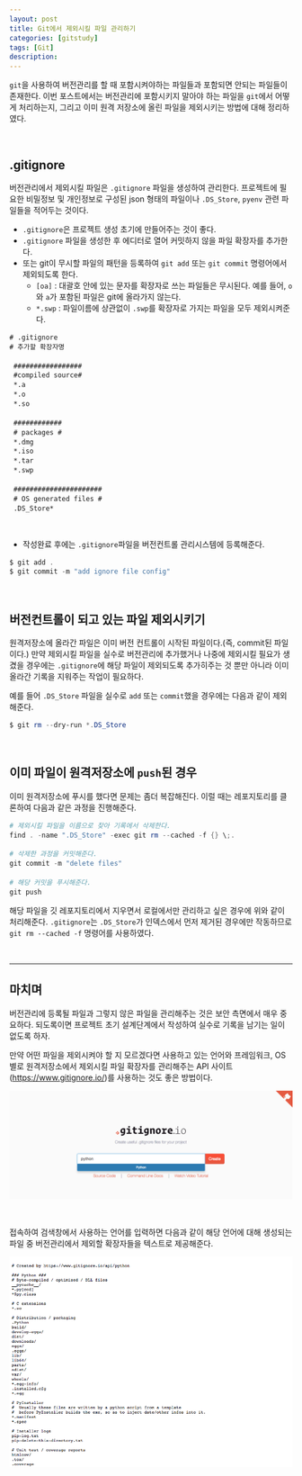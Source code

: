 ```yaml
---
layout: post
title: Git에서 제외시킬 파일 관리하기
categories: [gitstudy]
tags: [Git]
description: 
---
```


`git`을 사용하여 버전관리를 할 때 포함시켜야하는 파일들과 포함되면 안되는 파일들이 존재한다. 이번 포스트에서는 버전관리에 포함시키지 말아야 하는 파일을 `git`에서 어떻게 처리하는지, 그리고 이미 원격 저장소에 올린 파일을 제외시키는 방법에 대해 정리하였다.

<br>

## .gitignore

버전관리에서 제외시킬 파일은 `.gitignore` 파일을 생성하여 관리한다. 프로젝트에 필요한 비밀정보 및 개인정보로 구성된 json 형태의 파일이나 `.DS_Store`, `pyenv` 관련 파일들을 적어두는 것이다. 

- `.gitignore`은 프로젝트 생성 초기에 만들어주는 것이 좋다. 
- `.gitignore` 파일을 생성한 후 에디터로 열어 커밋하지 않을 파일 확장자를 추가한다. 
- 또는 git이 무시할 파일의 패턴을 등록하여 `git add` 또는 `git commit` 명령어에서 제외되도록 한다.
	- `[oa]` : 대괄호 안에 있는 문자를 확장자로 쓰는 파일들은 무시된다. 예를 들어, `o`와 `a`가 포함된 파일은 git에 올라가지 않는다. 
	- `*.swp` : 파일이름에 상관없이 `.swp`를 확장자로 가지는 파일을 모두 제외시켜준다.
	
```txt
# .gitignore
# 추가할 확장자명

 #################
 #compiled source#
 *.a
 *.o
 *.so
 
 ############
 # packages #
 *.dmg
 *.iso
 *.tar
 *.swp

 ######################
 # OS generated files #
 .DS_Store*
```

<br>

- 작성완료 후에는 `.gitignore`파일을 버전컨트롤 관리시스템에 등록해준다.

```powershell
$ git add .
$ git commit -m "add ignore file config"
```

<br>

## 버전컨트롤이 되고 있는 파일 제외시키기 

원격저장소에 올라간 파일은 이미 버전 컨트롤이 시작된 파일이다.(즉, commit된 파일이다.) 만약 제외시킬 파일을 실수로 버전관리에 추가했거나 나중에 제외시킬 필요가 생겼을 경우에는 `.gitignore`에 해당 파일이 제외되도록 추가히주는 것 뿐만 아니라 이미 올라간 기록을 지워주는 작업이 필요하다. 

예를 들어 `.DS_Store` 파일을 실수로 `add` 또는 `commit`했을 경우에는 다음과 같이 제외해준다. 

```powershell
$ git rm --dry-run *.DS_Store
```

<br>

## 이미 파일이 원격저장소에 `push`된 경우 

이미 원격저장소에 푸시를 했다면 문제는 좀더 복잡해진다. 이럴 때는 레포지토리를 클론하여 다음과 같은 과정을 진행해준다. 

```powershell
# 제외시킬 파일을 이름으로 찾아 기록에서 삭제한다. 
find . -name ".DS_Store" -exec git rm --cached -f {} \;.

# 삭제한 과정을 커밋해준다.
git commit -m "delete files"

# 해당 커밋을 푸시해준다.
git push
```

해당 파일을 깃 레포지토리에서 지우면서 로컬에서만 관리하고 싶은 경우에  위와 같이 처리해준다.
`.gitignore`는 `.DS_Store`가 인덱스에서 먼저 제거된 경우에만 작동하므로 `git rm --cached -f` 명령어를 사용하였다.

<br>

---

## 마치며

버전관리에 등록될 파일과 그렇지 않은 파일을 관리해주는 것은 보안 측면에서 매우 중요하다. 되도록이면 프로젝트 초기 설계단계에서 작성하여 실수로 기록을 남기는 일이 없도록 하자. 

만약 어떤 파일을 제외시켜야 할 지 모르겠다면 사용하고 있는 언어와 프레임워크, OS 별로 원격저장소에서 제외시킬 파일 확장자를 관리해주는 API 사이트(https://www.gitignore.io/)를 사용하는 것도 좋은 방법이다. 

![확장자](https://github.com/juliahwang/juliahwang.github.io/blob/master/_posts/images/2017-10-10/gitignore1.png?raw=true)

<br>

접속하여 검색창에서 사용하는 언어를 입력하면 다음과 같이 해당 언어에 대해 생성되는 파일 중 버전관리에서 제외할 확장자들을 텍스트로 제공해준다. 

![확장자](https://github.com/juliahwang/juliahwang.github.io/blob/master/_posts/images/2017-10-10/gitingore2.png?raw=true)


<br>
